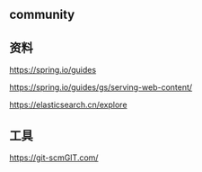 ## community

## 资料
https://spring.io/guides

https://spring.io/guides/gs/serving-web-content/

https://elasticsearch.cn/explore

## 工具
https://git-scmGIT.com/